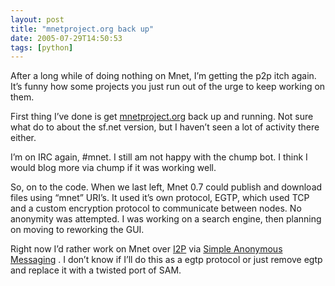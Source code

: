 ```yaml
---
layout: post
title: "mnetproject.org back up"
date: 2005-07-29T14:50:53
tags: [python]
---
```


<p>After a long while of doing nothing on Mnet, I&#8217;m getting the p2p itch again.  It&#8217;s funny how some projects you just run out of the urge to keep working on them.</p>

<p>First thing I&#8217;ve done is get <a href="http://mnetproject.org/">mnetproject.org</a> back up and running.  Not sure what do to about the sf.net version, but I haven&#8217;t seen a lot of activity there either.</p>

<p>I&#8217;m on <span class="caps">IRC</span> again, #mnet.  I still am not happy with the chump bot.  I think I would blog more via chump if it was working well.</p>

<p>So, on to the code.  When we last left, Mnet 0.7 could publish and download files using &#8220;mnet&#8221; URI&#8217;s.  It used it&#8217;s own protocol, <span class="caps">EGTP</span>, which used <span class="caps">TCP</span> and a custom encryption protocol to communicate between nodes.  No anonymity was attempted.  I was working on a search engine, then planning on moving to reworking the <span class="caps">GUI</span>.</p>

<p>Right now I&#8217;d rather work on Mnet over <a href="http://www.i2p.net/">I2P</a> via <a href="http://www.i2p.net/sam">Simple Anonymous Messaging</a> .  I don&#8217;t know if I&#8217;ll do this as a egtp protocol or just remove egtp and replace it with a twisted port of <span class="caps">SAM</span>.</p>
